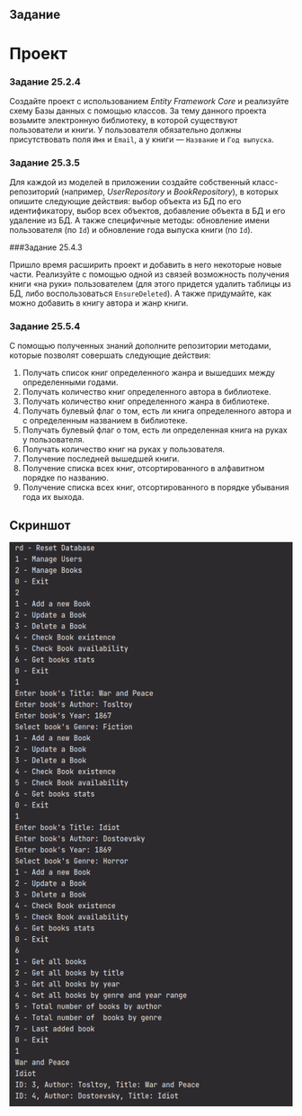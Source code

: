 ## Задание

# Проект

### Задание 25.2.4

Создайте проект с использованием _Entity Framework Core_ и реализуйте схему Базы данных с помощью классов. За тему данного проекта возьмите электронную библиотеку, в которой существуют пользователи и книги. У пользователя обязательно должны присутствовать поля `Имя` и `Email`, а у книги — `Название` и `Год выпуска`.

### Задание 25.3.5

Для каждой из моделей в приложении создайте собственный класс-репозиторий (например, _UserRepository_ и _BookRepository_), в которых опишите следующие действия: выбор объекта из БД по его идентификатору, выбор всех объектов, добавление объекта в БД и его удаление из БД. А также специфичные методы: обновление имени пользователя (по `Id`) и обновление года выпуска книги (по `Id`).

###Задание 25.4.3

Пришло время расширить проект и добавить в него некоторые новые части. Реализуйте с помощью одной из связей возможность получения книги «на руки» пользователем (для этого придется удалить таблицы из БД, либо воспользоваться `EnsureDeleted`). А также придумайте, как можно добавить в книгу автора и жанр книги.

### Задание 25.5.4

С помощью полученных знаний дополните репозитории методами, которые позволят совершать следующие действия:

1. Получать список книг определенного жанра и вышедших между определенными годами.
2. Получать количество книг определенного автора в библиотеке.
3. Получать количество книг определенного жанра в библиотеке.
4. Получать булевый флаг о том, есть ли книга определенного автора и с определенным названием в библиотеке.
5. Получать булевый флаг о том, есть ли определенная книга на руках у пользователя.
6. Получать количество книг на руках у пользователя.
7. Получение последней вышедшей книги.
8. Получение списка всех книг, отсортированного в алфавитном порядке по названию.
9. Получение списка всех книг, отсортированного в порядке убывания года их выхода.

## Скриншот

![Screenshot](pix/Mod25.png)
